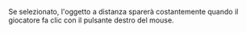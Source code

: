 Se selezionato, l'oggetto a distanza sparerà costantemente quando il giocatore fa clic con il pulsante destro del mouse.